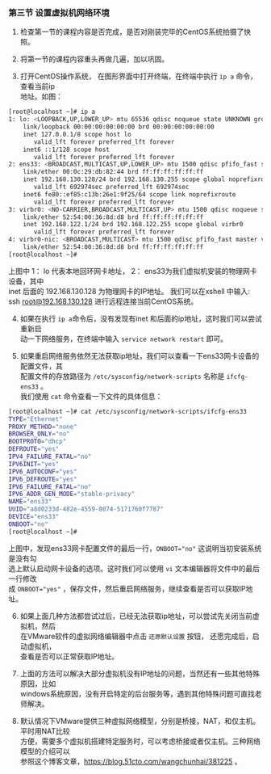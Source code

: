 ### 第三节 设置虚拟机网络环境

1. 检查第一节的课程内容是否完成，是否对刚装完毕的CentOS系统拍摄了快照。

2. 将第一节的课程内容重头再做几遍，加以巩固。

3. 打开CentOS操作系统， 在图形界面中打开终端，在终端中执行 `ip a` 命令，查看当前ip  
地址。如图： 
```bash
[root@localhost ~]# ip a
1: lo: <LOOPBACK,UP,LOWER_UP> mtu 65536 qdisc noqueue state UNKNOWN group default qlen 1000
    link/loopback 00:00:00:00:00:00 brd 00:00:00:00:00:00
    inet 127.0.0.1/8 scope host lo
       valid_lft forever preferred_lft forever
    inet6 ::1/128 scope host 
       valid_lft forever preferred_lft forever
2: ens33: <BROADCAST,MULTICAST,UP,LOWER_UP> mtu 1500 qdisc pfifo_fast state UP group default qlen 1000
    link/ether 00:0c:29:db:82:44 brd ff:ff:ff:ff:ff:ff
    inet 192.168.130.128/24 brd 192.168.130.255 scope global noprefixroute dynamic ens33
       valid_lft 692974sec preferred_lft 692974sec
    inet6 fe80::ef85:c13b:26e1:9f25/64 scope link noprefixroute 
       valid_lft forever preferred_lft forever
3: virbr0: <NO-CARRIER,BROADCAST,MULTICAST,UP> mtu 1500 qdisc noqueue state DOWN group default qlen 1000
    link/ether 52:54:00:36:8d:d8 brd ff:ff:ff:ff:ff:ff
    inet 192.168.122.1/24 brd 192.168.122.255 scope global virbr0
       valid_lft forever preferred_lft forever
4: virbr0-nic: <BROADCAST,MULTICAST> mtu 1500 qdisc pfifo_fast master virbr0 state DOWN group default qlen 1000
    link/ether 52:54:00:36:8d:d8 brd ff:ff:ff:ff:ff:ff
[root@localhost ~]#
```
上图中 1： lo 代表本地回环网卡地址， 2： ens33为我们虚拟机安装的物理网卡设备，其中  
inet 后面的 192.168.130.128 为物理网卡的IP地址。 我们可以在xshell 中输入:
ssh root@192.168.130.128 进行远程连接当前CentOS系统。

4. 如果在执行 `ip a`命令后，没有发现有inet 和后面的ip地址，这时我们可以尝试重新启  
动一下网络服务，在终端中输入 `service network restart` 即可。

5. 如果重启网络服务依然无法获取ip地址，我们可以查看一下ens33网卡设备的配置文件，其  
配置文件的存放路径为 `/etc/sysconfig/network-scripts` 名称是 `ifcfg-ens33` 。  
我们使用 `cat` 命令查看一下文件的具体信息： 
```bash
[root@localhost ~]# cat /etc/sysconfig/network-scripts/ifcfg-ens33 
TYPE="Ethernet"
PROXY_METHOD="none"
BROWSER_ONLY="no"
BOOTPROTO="dhcp"
DEFROUTE="yes"
IPV4_FAILURE_FATAL="no"
IPV6INIT="yes"
IPV6_AUTOCONF="yes"
IPV6_DEFROUTE="yes"
IPV6_FAILURE_FATAL="no"
IPV6_ADDR_GEN_MODE="stable-privacy"
NAME="ens33"
UUID="a8d0233d-482e-4559-8074-5171760f7787"
DEVICE="ens33"
ONBOOT="no"
[root@localhost ~]#
```
上图中，发现ens33网卡配置文件的最后一行，`ONBOOT="no"` 这说明当初安装系统是没有勾  
选上默认启动网卡设备的选项。这时我们可以使用 `vi` 文本编辑器将文件中的最后一行修改  
成 `ONBOOT="yes"` ，保存文件，然后重启网络服务，继续查看是否可以获取IP地址。

6. 如果上面几种方法都尝试过后，已经无法获取ip地址，可以尝试先关闭当前虚拟机，然后  
在VMware软件的虚拟网络编辑器中点击 `还原默认设置` 按钮， 还愿完成后，启动虚拟机，  
查看是否可以正常获取IP地址。

7. 上面的方法可以解决大部分虚拟机没有IP地址的问题，当然还有一些其他特殊原因，比如  
windows系统原因，没有开启特定的后台服务等，遇到其他特殊问题可直找老师解决。

8. 默认情况下VMware提供三种虚拟网络模型，分别是桥接，NAT，和仅主机。平时用NAT比较  
方便，需要多个虚拟机搭建特定服务时，可以考虑桥接或者仅主机。三种网络模型的介绍可以  
参照这个博客文章，https://blog.51cto.com/wangchunhai/381225 。
